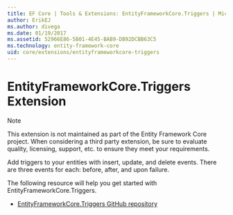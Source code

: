 ```yaml
---
title: EF Core | Tools & Extensions: EntityFrameworkCore.Triggers | Microsoft Docs
author: ErikEJ
ms.author: divega
ms.date: 01/19/2017
ms.assetid: 52966E86-5B01-4E45-BAB9-DB92DCBB63C5
ms.technology: entity-framework-core
uid: core/extensions/entityframeworkcore-triggers
---
```

# EntityFrameworkCore.Triggers Extension

> [!NOTE]  
> This extension is not maintained as part of the Entity Framework Core project. When considering a third party extension, be sure to evaluate quality, licensing, support, etc. to ensure they meet your requirements.

Add triggers to your entities with insert, update, and delete events. There are three events for each: before, after, and upon failure.

The following resource will help you get started with EntityFrameworkCore.Triggers.
* [EntityFrameworkCore.Triggers GitHub repository](https://github.com/NickStrupat/EntityFramework.Triggers/)
